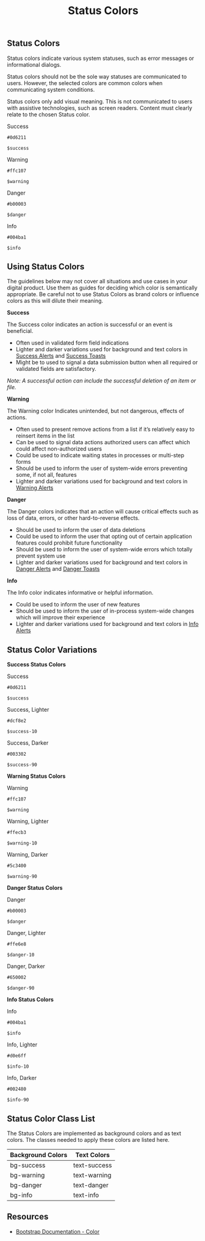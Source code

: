 ﻿---
title: Status Colors
summary: Pelican uses Status colors to inform users about what is going on with the system.
tags: color
layout: guide
eleventyNavigation:
  key: Status Colors
  parent: Foundation
  order: 2
  excerpt: Pelican uses Status colors to inform users about what is going on with the system.
  img: /img/illustrations/illus-status-colors.svg
--- 

## Status Colors 

Status colors indicate various system statuses, such as error messages or informational dialogs. 

Status colors should not be the sole way statuses are communicated to users. However, the selected colors are common colors when communicating system conditions.

Status colors only add visual meaning. This is not communicated to users with assistive technologies, such as screen readers. Content must clearly relate to the chosen Status color.

<div class="row mb-12">
  <div class="col-md-6 col-xl-3">
    <div class="card border-0 mb-4">
      <div class="py-20 bg-success rounded-top"></div>
      <div class="card-body">
        <p class="mb-0 fw-bold">Success</p>
        <p class="mb-0"><code>#0d6211</code></p>
        <p class="mb-0"><code>$success</code></p>
      </div>
    </div>
  </div>
  <div class="col-md-6 col-xl-3">
    <div class="card border-0 mb-4">
      <div class="py-20 bg-warning rounded-top"></div>
      <div class="card-body">
        <p class="mb-0 fw-bold">Warning</p>
        <p class="mb-0"><code>#ffc107</code></p>
        <p class="mb-0"><code>$warning</code></p>
      </div>
    </div>
  </div>
  <div class="col-md-6 col-xl-3">
    <div class="card border-0 mb-4">
      <div class="py-20 bg-danger rounded-top"></div>
      <div class="card-body">
        <p class="mb-0 fw-bold">Danger</p>
        <p class="mb-0"><code>#b00003</code></p>
        <p class="mb-0"><code>$danger</code></p>
      </div>
    </div>
  </div>
  <div class="col-md-6 col-xl-3">
    <div class="card border-0 mb-4">
      <div class="py-20 bg-info rounded-top"></div>
      <div class="card-body">
        <p class="mb-0 fw-bold">Info</p>
        <p class="mb-0"><code>#004ba1</code></p>
        <p class="mb-0"><code>$info</code></p>
      </div>
    </div>
  </div>
</div>

## Using Status Colors

The guidelines below may not cover all situations and use cases in your digital product. Use them as guides for deciding which color is semantically appropriate. Be careful not to use Status Colors as brand colors or influence colors as this will dilute their meaning.

**Success**

The Success color indicates an action is successful or an event is beneficial.

- Often used in validated form field indications
- Lighter and darker variations used for background and text colors in [Success Alerts](/components/alerts/) and [Success Toasts](/components/toasts/)
- Might be to used to signal a data submission button when all required or validated fields are satisfactory.

_Note: A successful action can include the successful deletion of an item or file._

**Warning**

The Warning color Indicates unintended, but not dangerous, effects of actions.

- Often used to present remove actions from a list if it’s relatively easy to reinsert items in the list
- Can be used to signal data actions authorized users can affect which could affect non-authorized users
- Could be used to indicate waiting states in processes or multi-step forms
- Should be used to inform the user of system-wide errors preventing some, if not all, features
- Lighter and darker variations used for background and text colors in [Warning Alerts](/components/alerts/)

**Danger**

The Danger colors indicates that an action will cause critical effects such as loss of data, errors, or other hard-to-reverse effects.

- Should be used to inform the user of data deletions
- Could be used to inform the user that opting out of certain application features could prohibit future functionality
- Should be used to inform the user of system-wide errors which totally prevent system use
- Lighter and darker variations used for background and text colors in [Danger Alerts](/components/alerts/) and [Danger Toasts](/components/toasts/)

**Info**

The Info color indicates informative or helpful information.

- Could be used to inform the user of new features
- Should be used to inform the user of in-process system-wide changes which will improve their experience
- Lighter and darker variations used for background and text colors in [Info Alerts](/components/alerts/)

## Status Color Variations

**Success Status Colors**

<div class="row mb-12">
  <div class="col-md-6 col-xl-3">
    <div class="card border-0 mb-4">
      <div class="py-20 bg-success rounded-top"></div>
      <div class="card-body">
        <p class="mb-0 fw-bold">Success</p>
        <p class="mb-0"><code>#0d6211</code></p>
        <p class="mb-0"><code>$success</code></p>
      </div>
    </div>
  </div>
  <div class="col-md-6 col-xl-3">
    <div class="card border-0 mb-4">
      <div class="py-20 bg-success-10 rounded-top"></div>
      <div class="card-body">
        <p class="mb-0 fw-bold">Success, Lighter</p>
        <p class="mb-0"><code>#dcf8e2</code></p>
        <p class="mb-0"><code>$success-10</code></p>
      </div>
    </div>
  </div>
  <div class="col-md-6 col-xl-3">
    <div class="card border-0 mb-4">
      <div class="py-20 bg-success-90 rounded-top"></div>
      <div class="card-body">
        <p class="mb-0 fw-bold">Success, Darker</p>
        <p class="mb-0"><code>#003302</code></p>
        <p class="mb-0"><code>$success-90</code></p>
      </div>
    </div>
  </div>
</div>

**Warning Status Colors**

<div class="row mb-12">
  <div class="col-md-6 col-xl-3">
    <div class="card border-0 mb-4">
      <div class="py-20 bg-warning rounded-top"></div>
      <div class="card-body">
        <p class="mb-0 fw-bold">Warning</p>
        <p class="mb-0"><code>#ffc107</code></p>
        <p class="mb-0"><code>$warning</code></p>
      </div>
    </div>
  </div>
  <div class="col-md-6 col-xl-3">
    <div class="card border-0 mb-4">
      <div class="py-20 bg-warning-10 rounded-top"></div>
      <div class="card-body">
        <p class="mb-0 fw-bold">Warning, Lighter</p>
        <p class="mb-0"><code>#ffecb3</code></p>
        <p class="mb-0"><code>$warning-10</code></p>
      </div>
    </div>
  </div>
  <div class="col-md-6 col-xl-3">
    <div class="card border-0 mb-4">
      <div class="py-20 bg-warning-90 rounded-top"></div>
      <div class="card-body">
        <p class="mb-0 fw-bold">Warning, Darker</p>
        <p class="mb-0"><code>#5c3400</code></p>
        <p class="mb-0"><code>$warning-90</code></p>
      </div>
    </div>
  </div>
</div>

**Danger Status Colors**

<div class="row mb-12">
  <div class="col-md-6 col-xl-3">
    <div class="card border-0 mb-4">
      <div class="py-20 bg-danger rounded-top"></div>
      <div class="card-body">
        <p class="mb-0 fw-bold">Danger</p>
        <p class="mb-0"><code>#b00003</code></p>
        <p class="mb-0"><code>$danger</code></p>
      </div>
    </div>
  </div>
  <div class="col-md-6 col-xl-3">
    <div class="card border-0 mb-4">
      <div class="py-20 bg-danger-10 rounded-top"></div>
      <div class="card-body">
        <p class="mb-0 fw-bold">Danger, Lighter</p>
        <p class="mb-0"><code>#ffe6e8</code></p>
        <p class="mb-0"><code>$danger-10</code></p>
      </div>
    </div>
  </div>
  <div class="col-md-6 col-xl-3">
    <div class="card border-0 mb-4">
      <div class="py-20 bg-danger-90 rounded-top"></div>
      <div class="card-body">
        <p class="mb-0 fw-bold">Danger, Darker</p>
        <p class="mb-0"><code>#650002</code></p>
        <p class="mb-0"><code>$danger-90</code></p>
      </div>
    </div>
  </div>
</div>

**Info Status Colors**

<div class="row mb-12">
  <div class="col-md-6 col-xl-3">
    <div class="card border-0 mb-4">
      <div class="py-20 bg-info rounded-top"></div>
      <div class="card-body">
        <p class="mb-0 fw-bold">Info</p>
        <p class="mb-0"><code>#004ba1</code></p>
        <p class="mb-0"><code>$info</code></p>
      </div>
    </div>
  </div>
  <div class="col-md-6 col-xl-3">
    <div class="card border-0 mb-4">
      <div class="py-20 bg-info-10 rounded-top"></div>
      <div class="card-body">
        <p class="mb-0 fw-bold">Info, Lighter</p>
        <p class="mb-0"><code>#d0e6ff</code></p>
        <p class="mb-0"><code>$info-10</code></p>
      </div>
    </div>
  </div>
  <div class="col-md-6 col-xl-3">
    <div class="card border-0 mb-4">
      <div class="py-20 bg-info-90 rounded-top"></div>
      <div class="card-body">
        <p class="mb-0 fw-bold">Info, Darker</p>
        <p class="mb-0"><code>#002480</code></p>
        <p class="mb-0"><code>$info-90</code></p>
      </div>
    </div>
  </div>
</div>

## Status Color Class List

The Status Colors are implemented as background colors and as text colors. The classes needed to apply these colors are listed here.

<div class="table-wrapper">
  <table class="table table-light mb-8">
    <thead>
      <tr>
        <th>Background Colors</th>
        <th>Text Colors</th>
      </tr>
    </thead>
    <tbody>
      <tr>
        <td><span class="badge badge-pill py-2 px-4 badge-success">bg-success</span></td>
        <td><span class="badge badge-pill py-2 px-4 bg-transparent text-success">text-success</span></td>
      </tr>
      <tr>
        <td><span class="badge badge-pill py-2 px-4 badge-warning">bg-warning</span></td>
        <td><span class="badge badge-pill py-2 px-4 bg-transparent text-warning">text-warning</span></td>
      </tr>
      <tr>
        <td><span class="badge badge-pill py-2 px-4 badge-danger">bg-danger</span></td>
        <td><span class="badge badge-pill py-2 px-4 bg-transparent text-danger">text-danger</span></td>
      </tr>
      <tr>
        <td><span class="badge badge-pill py-2 px-4 badge-info">bg-info</span></td>
        <td><span class="badge badge-pill py-2 px-4 bg-transparent text-info">text-info</span></td>
      </tr>                 
    </tbody>
  </table>
</div>

## Resources

* <a href="https://getbootstrap.com/docs/4.5/utilities/colors/" target="_blank">Bootstrap Documentation - Color</a>
